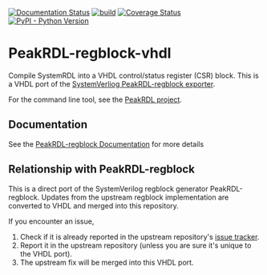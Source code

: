 [![Documentation Status](https://readthedocs.org/projects/peakrdl-regblock/badge/?version=latest)](http://peakrdl-regblock.readthedocs.io)
[![build](https://github.com/SystemRDL/PeakRDL-regblock-vhdl/workflows/build/badge.svg)](https://github.com/SystemRDL/PeakRDL-regblock-vhdl/actions?query=workflow%3Abuild+branch%3Amain)
[![Coverage Status](https://coveralls.io/repos/github/SystemRDL/PeakRDL-regblock-vhdl/badge.svg?branch=main)](https://coveralls.io/github/SystemRDL/PeakRDL-regblock-vhdl?branch=main)
[![PyPI - Python Version](https://img.shields.io/pypi/pyversions/peakrdl-regblock-vhdl.svg)](https://pypi.org/project/peakrdl-regblock-vhdl)

# PeakRDL-regblock-vhdl
Compile SystemRDL into a VHDL control/status register (CSR) block. This is a VHDL port of the [SystemVerliog PeakRDL-regblock exporter](https://github.com/SystemRDL/PeakRDL-regblock).

For the command line tool, see the [PeakRDL project](https://peakrdl.readthedocs.io).

## Documentation
See the [PeakRDL-regblock Documentation](http://peakrdl-regblock.readthedocs.io) for more details

## Relationship with PeakRDL-regblock
This is a direct port of the SystemVerilog regblock generator PeakRDL-regblock. Updates from the upstream regblock implementation are converted to VHDL and merged into this repository.

If you encounter an issue,
1. Check if it is already reported in the upstream repository's [issue tracker](https://github.com/SystemRDL/PeakRDL-regblock/issues).
2. Report it in the upstream repository (unless you are sure it's unique to the VHDL port).
3. The upstream fix will be merged into this VHDL port.
